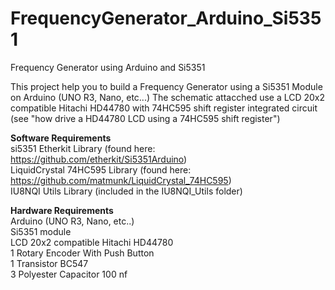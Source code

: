 # FrequencyGenerator_Arduino_Si5351
Frequency Generator using Arduino and Si5351

This project help you to build a Frequency Generator using a Si5351 Module on Arduino (UNO R3, Nano, etc...)
The schematic attacched use a LCD 20x2 compatible Hitachi HD44780 with 74HC595 shift register integrated circuit (see "how drive a HD44780 LCD using a 74HC595 shift register")

**Software Requirements**<br>
si5351 Etherkit Library (found here: https://github.com/etherkit/Si5351Arduino)<br>
LiquidCrystal 74HC595 Library (found here: https://github.com/matmunk/LiquidCrystal_74HC595)<br>
IU8NQI Utils Library (included in the IU8NQI_Utils folder)<br>

**Hardware Requirements**<br>
Arduino (UNO R3, Nano, etc..)<br>
Si5351 module<br>
LCD 20x2 compatible Hitachi HD44780<br>
1 Rotary Encoder With Push Button<br>
1 Transistor BC547<br>
3 Polyester Capacitor 100 nf<br>




